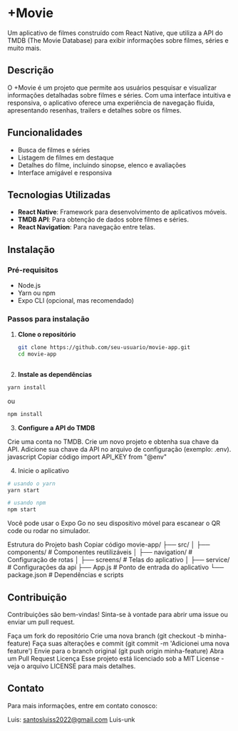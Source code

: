 # +Movie

Um aplicativo de filmes construído com React Native, que utiliza a API do TMDB (The Movie Database) para exibir informações sobre filmes, séries e muito mais.

## Descrição

O +Movie é um projeto que permite aos usuários pesquisar e visualizar informações detalhadas sobre filmes e séries. Com uma interface intuitiva e responsiva, o aplicativo oferece uma experiência de navegação fluida, apresentando resenhas, trailers e detalhes sobre os filmes.

## Funcionalidades

- Busca de filmes e séries
- Listagem de filmes em destaque
- Detalhes do filme, incluindo sinopse, elenco e avaliações
- Interface amigável e responsiva

## Tecnologias Utilizadas

- **React Native**: Framework para desenvolvimento de aplicativos móveis.
- **TMDB API**: Para obtenção de dados sobre filmes e séries.
- **React Navigation**: Para navegação entre telas.

## Instalação

### Pré-requisitos

- Node.js
- Yarn ou npm
- Expo CLI (opcional, mas recomendado)

### Passos para instalação

1. **Clone o repositório**

   ```bash
   git clone https://github.com/seu-usuario/movie-app.git
   cd movie-app
  

2. **Instale as dependências**

  ```bash
  yarn install
  ```

  ou
  
  ```bash
  npm install
  ```

3. **Configure a API do TMDB**

Crie uma conta no TMDB.
Crie um novo projeto e obtenha sua chave da API.
Adicione sua chave da API no arquivo de configuração (exemplo: .env).
javascript
Copiar código
import API_KEY from "@env"

4. Inicie o aplicativo

```bash
# usando o yarn
yarn start
```

```bash
# usando npm
npm start
```

Você pode usar o Expo Go no seu dispositivo móvel para escanear o QR code ou rodar no simulador.

Estrutura do Projeto
bash
Copiar código
movie-app/
├── src/
│   ├── components/       # Componentes reutilizáveis
│   ├── navigation/       # Configuração de rotas
│   ├── screens/          # Telas do aplicativo
│   ├── service/          # Configuraçôes da api
├── App.js                # Ponto de entrada do aplicativo
└── package.json          # Dependências e scripts

## Contribuição 
Contribuições são bem-vindas! Sinta-se à vontade para abrir uma issue ou enviar um pull request.

Faça um fork do repositório
Crie uma nova branch (git checkout -b minha-feature)
Faça suas alterações e commit (git commit -m 'Adicionei uma nova feature')
Envie para o branch original (git push origin minha-feature)
Abra um Pull Request
Licença
Esse projeto está licenciado sob a MIT License - veja o arquivo LICENSE para mais detalhes.

## Contato
Para mais informações, entre em contato conosco:

Luis: santosluiss2022@gmail.com
Luis-unk

